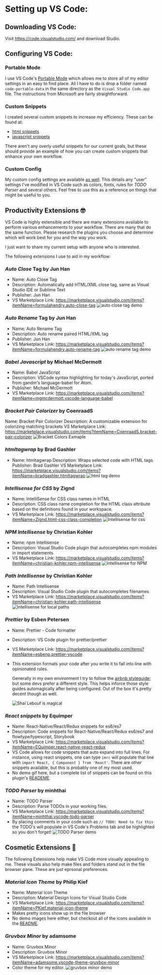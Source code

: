 # Setting up VS Code:

## Downloading VS Code:

Visit https://code.visualstudio.com/ and download Studio.

## Configuring VS Code:

### Portable Mode

I use VS Code's [Portable Mode](https://code.visualstudio.com/docs/editor/portable) which allows me to store all of my editor settings in an easy to find place. All I have to do is drop a folder named `code-portable-data` in the same directory as the `Visual Studio Code.app` file. The instructions from Microsoft are fairly straightforward.

### Custom Snippets

I created several custom snippets to increase my efficiency. These can be found at:

- [html snippets](./configs/snippets/html.json)
- [javascript snippets](./configs/snippets/javascript.json)

There aren't any overly useful snippets for our current goals, but these should provide an example of how you can create custom snippets that enhance your own workflow.

### Custom Config

My custom config settings are available [as well](./config/settings.json). This details any "user" settings I've modified in VS Code such as colors, fonts, rules for _TODO Parser_ and several others. Feel free to use this as a reference on things that might be useful to you.

## Productivity Extensions 🤓

VS Code is highly extensible and there are many extensions available to perform various enhancements to your workflow. There are many that do the same function. Please research the plugins you choose and determine which will work best for you and the way you work.

I just want to share my current setup with anyone who is interested.

The following extensions I use to aid in my workflow:

### _Auto Close_ Tag by Jun Han

- Name: Auto Close Tag
- Description: Automatically add HTML/XML close tag, same as Visual Studio IDE or Sublime Text
- Publisher: Jun Han
- VS Marketplace Link: https://marketplace.visualstudio.com/items?itemName=formulahendry.auto-close-tag
  ![auto close tag demo][auto-close-tag]

### _Auto Rename_ Tag by Jun Han

- Name: Auto Rename Tag
- Description: Auto rename paired HTML/XML tag
- Publisher: Jun Han
- VS Marketplace Link: https://marketplace.visualstudio.com/items?itemName=formulahendry.auto-rename-tag
  ![auto rename tag demo][auto-rename-tag]

### _Babel Javascript_ by Michael McDermott

- Name: Babel JavaScript
- Description: VSCode syntax highlighting for today's JavaScript, ported from gandm's language-babel for Atom.
- Publisher: Michael McDermott
- VS Marketplace Link: https://marketplace.visualstudio.com/items?itemName=mgmcdermott.vscode-language-babel

### _Bracket Pair Colorizer_ by CoenraadS

Name: Bracket Pair Colorizer
Description: A customizable extension for colorizing matching brackets
VS Marketplace Link: https://marketplace.visualstudio.com/items?itemName=CoenraadS.bracket-pair-colorizer
![Bracket Colors Exmaple][bracket-pair-coloerizer]

### _htmltagwrap_ by Brad Gashler

- Name: htmltagwrap
  Description: Wraps selected code with HTML tags
  Publisher: Brad Gashler
  VS Marketplace Link: https://marketplace.visualstudio.com/items?itemName=bradgashler.htmltagwrap
  ![html tag demo][htmltagwrap]

### _Intellisense for CSS_ by Zignd

- Name: IntelliSense for CSS class names in HTML
- Description: CSS class name completion for the HTML class attribute based on the definitions found in your workspace.
- VS Marketplace Link: https://marketplace.visualstudio.com/items?itemName=Zignd.html-css-class-completion
  ![Intellisense for css][css_intellisense]

### _NPM Intellisense_ by Christian Kohler

- Name: npm Intellisense
- Description: Visual Studio Code plugin that autocompletes npm modules in import statements
- VS Marketplace Link: https://marketplace.visualstudio.com/items?itemName=christian-kohler.npm-intellisense
  ![Intellisense for NPM][npm_intellisense]

### _Path Intellisense_ by Christian Kohler

- Name: Path Intellisense
- Description: Visual Studio Code plugin that autocompletes filenames
- VS Marketplace Link: https://marketplace.visualstudio.com/items?itemName=christian-kohler.path-intellisense
  ![Intellisense for local paths][path_intellisense]

### _Prettier_ by Esben Petersen

- Name: Prettier - Code formatter
- Description: VS Code plugin for prettier/prettier
- VS Marketplace Link: https://marketplace.visualstudio.com/items?itemName=esbenp.prettier-vscode
- This extension formats your code after you write it to fall into line with opinionated rules.

  Generally in my own environment I try to follow the [airbnb styleguide](https://github.com/airbnb/javascript); but some devs prefer a different style. This helps inforce those style guides automagically after being configured. Out of the box it's pretty decent though as well.

  ![Shai Lebouf is magical][magic]

### _React snippets_ by Equimper

- Name: React-Native/React/Redux snippets for es6/es7
- Description: Code snippets for React-Native/React/Redux es6/es7 and flowtype/typescript, Storybook
- VS Marketplace Link: https://marketplace.visualstudio.com/items?itemName=EQuimper.react-native-react-redux
- VS Code allows for code snippets that auto expand into full lines. For instance, using react snippets, one can type `imrc` will populate that line with `import React, { Component } from 'React'`. There are other snippets available, but this is probably one of my most used.
- No demo gif here, but a complete list of snippets can be found on this plugin's [READEME](https://github.com/EQuimper/VSC-React-Native-React-Redux-Snippets/blob/master/README.md).

### _TODO Parser_ by minhthai

- Name: TODO Parser
- Description: Parse TODOs in your working files.
- VS Marketplace Link: https://marketplace.visualstudio.com/items?itemName=minhthai.vscode-todo-parser
- By placing comments in your code such as `// TODO: Need to fix this` the TODO's will populate in VS Code's Problems tab and be highlighted so you don't forget!
  ![TODO Parser demo][todo_parser]

## Cosmetic Extensions 💅

The following Extensions help make VS Code more visually appealing to me. These visuals also help make files and folders stand out in the file browser pane. These are just eprsonal preferences.

### _Material Icon Theme_ by Philip Kief

- Name: Material Icon Theme
- Description: Material Design Icons for Visual Studio Code
- VS Marketplace Link: https://marketplace.visualstudio.com/items?itemName=PKief.material-icon-theme
- Makes pretty icons show up in the file browser
- No demo images here either, but checkout all of the icons available in the [README](https://github.com/PKief/vscode-material-icon-theme/blob/master/README.md).

### _Gruvbox Minor_ by adamsome

- Name: Gruvbox Minor
- Description: Gruvbox Minor
- VS Marketplace Link: https://marketplace.visualstudio.com/items?itemName=adamsome.vscode-theme-gruvbox-minor
- Color theme for my editor.
  ![gruvbox minor demo][gruvbox_minor]

[css_intellisense]: ./assets/css_intellisense.gif
[npm_intellisense]: ./assets/npm_intellisense.gif
[path_intellisense]: ./assets/
[magic]: ./assets/magic.gif
[todo_parser]: ./assets/todo.gif
[gruvbox_minor]: ./assets/gruvbox.png
[auto-close-tag]: ./assets/auto-close-tag.gif
[auto-rename-tag]: ./assets/auto-rename-tag.gif
[bracket-pair-coloerizer]: ./assets/bracket-pair-coloerizer.png
[htmltagwrap]: ./assets/htmltagwrap.gif
